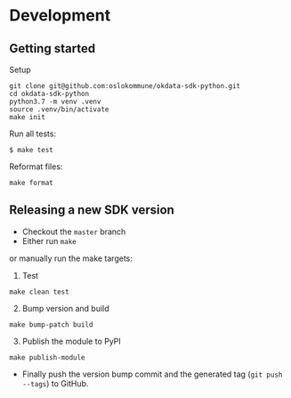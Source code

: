 # Development

## Getting started

Setup
```
git clone git@github.com:oslokommune/okdata-sdk-python.git
cd okdata-sdk-python
python3.7 -m venv .venv
source .venv/bin/activate
make init
```

Run all tests:
```
$ make test
```

Reformat files:
```
make format
```

## Releasing a new SDK version
* Checkout the `master` branch
* Either run `make`

or manually run the make targets:
1. Test
```
make clean test
```
2. Bump version and build
```
make bump-patch build
```
3. Publish the module to PyPI
```
make publish-module
```
* Finally push the version bump commit and the generated tag (`git push --tags`)
  to GitHub.

